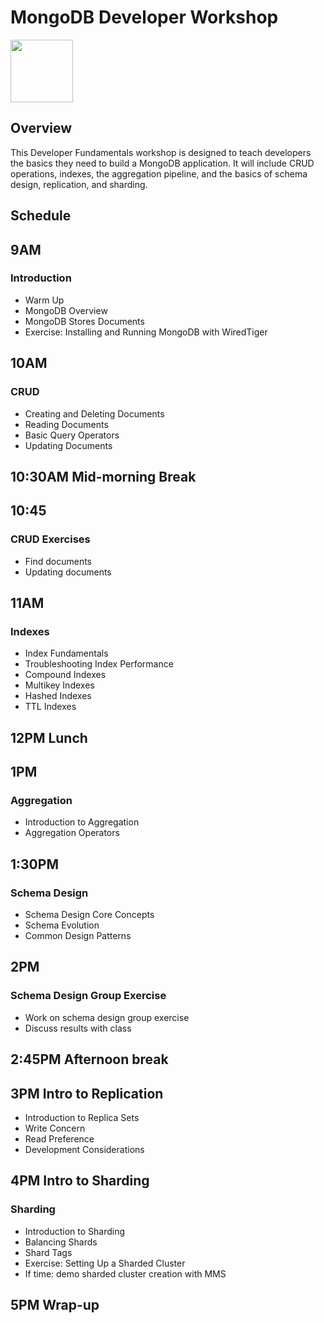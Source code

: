 # MongoDB Developer Workshop

<img src="img/mongodb-university-logo.png" class="floatright single" style="width: 100px">

## Overview

This Developer Fundamentals workshop is designed to teach developers the basics they need to build a MongoDB application. It will include CRUD operations, indexes, the aggregation pipeline, and the basics of schema design, replication, and sharding.

## Schedule

## 9AM

### Introduction

* Warm Up
* MongoDB Overview
* MongoDB Stores Documents
* Exercise: Installing and Running MongoDB with WiredTiger

## 10AM

### CRUD

* Creating and Deleting Documents
* Reading Documents
* Basic Query Operators
* Updating Documents

## 10:30AM Mid-morning Break

## 10:45

### CRUD Exercises

* Find documents
* Updating documents

## 11AM

### Indexes

* Index Fundamentals
* Troubleshooting Index Performance
* Compound Indexes
* Multikey Indexes
* Hashed Indexes
* TTL Indexes

## 12PM Lunch

## 1PM

### Aggregation

* Introduction to Aggregation
* Aggregation Operators

## 1:30PM

### Schema Design

* Schema Design Core Concepts
* Schema Evolution
* Common Design Patterns

## 2PM

### Schema Design Group Exercise

* Work on schema design group exercise
* Discuss results with class

## 2:45PM Afternoon break

## 3PM Intro to Replication

* Introduction to Replica Sets
* Write Concern
* Read Preference
* Development Considerations

## 4PM Intro to Sharding

### Sharding

* Introduction to Sharding
* Balancing Shards
* Shard Tags
* Exercise: Setting Up a Sharded Cluster
* If time: demo sharded cluster creation with MMS

## 5PM Wrap-up

<style>#resources_table{display:none;}</style>